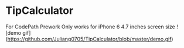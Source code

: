 # TipCalculator
For CodePath Prework
Only works for iPhone 6 4.7 inches screen size
![demo gif]
(https://github.com/Juliang0705/TipCalculator/blob/master/demo.gif)